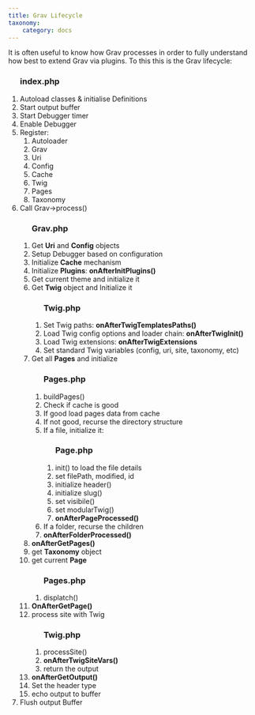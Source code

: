 ```yaml
---
title: Grav Lifecycle
taxonomy:
    category: docs
---
```


It is often useful to know how Grav processes in order to fully understand how best to extend Grav via plugins.  To this this is the Grav lifecycle:

<div id="lifecycle">
	<ol class="level-1">
		<h3>index.php</h3>
		<li>Autoload classes &amp; initialise Definitions</li>
		<li>Start output buffer</li>
		<li>Start  Debugger timer</li>
		<li>Enable Debugger</li>
		<li>Register:
			<ol class="flush">
				<li>Autoloader</li>
				<li>Grav</li>
				<li>Uri</li>
				<li>Config</li>
				<li>Cache</li>
				<li>Twig</li>
				<li>Pages</li>
				<li>Taxonomy</li>
			</ol>
		</li>
		<li>Call Grav->process()
			<ol class="level-2">
				<h3>Grav.php</h3>
				<li>Get <b>Uri</b> and <b>Config</b> objects</li>
				<li>Setup Debugger based on configuration</li>
				<li>Initialize <b>Cache</b> mechanism</li>
				<li>Initialize <b>Plugins</b>: <b>onAfterInitPlugins()</b></li>
				<li>Get current theme and initialize it</li>
				<li>Get <b>Twig</b> object and Initialize it
					<ol class="level-3">
						<h3>Twig.php</h3>
						<li>Set Twig paths: <b>onAfterTwigTemplatesPaths()</b></li>
						<li>Load Twig config options and loader chain: <b>onAfterTwigInit()</b></li>
						<li>Load Twig extensions: <b>onAfterTwigExtensions</b></li>
						<li>Set standard Twig variables (config, uri, site, taxonomy, etc)</li>
					</ol>
				</li>
				<li>Get all <b>Pages</b> and initialize
					<ol class="level-3">
						<h3>Pages.php</h3>
						<li>buildPages()
						<li>Check if cache is good</li>
						<li>If good load pages data from cache</li>
						<li>If not good, recurse the directory structure</li>
						<li>If a file, initialize it:
							<ol class="level-4">
								<h3>Page.php</h3>
								<li>init() to load the file details</li>
								<li>set filePath, modified, id</li>
								<li>initialize header()</li>
								<li>initialize slug()</li>
								<li>set visibile()</li>
								<li>set modularTwig()</li>
								<li><b>onAfterPageProcessed()</b></li>
							</ol>
						</li>
						<li>If a folder, recurse the children</li>
						<li><b>onAfterFolderProcessed()</b></li>
					</ol>
				</li>
				<li><b>onAfterGetPages()</b></li>
				<li>get <b>Taxonomy</b> object</li>
				<li>get current <b>Page</b>
					<ol class="level-3">
						<h3>Pages.php</h3>
						<li>displatch()</li>
					</ol>
				</li>
				<li><b>OnAfterGetPage()</b></li>
				<li>process site with Twig
					<ol class="level-3">
						<h3>Twig.php</h3>
						<li>processSite()</li>
						<li><b>onAfterTwigSiteVars()</b></li>
						<li>return the output</li>
					</ol>
				</li>
				<li><b>onAfterGetOutput()</b></li>
				<li>Set the header type</li>
				<li>echo output to buffer</li>
			</ol>
		</li>
		<li>Flush output Buffer</li>
	</ol>
</div
